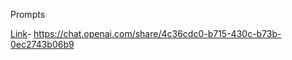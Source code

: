 Prompts

[Link](https://chat.openai.com/share/4c36cdc0-b715-430c-b73b-0ec2743b06b9)- https://chat.openai.com/share/4c36cdc0-b715-430c-b73b-0ec2743b06b9